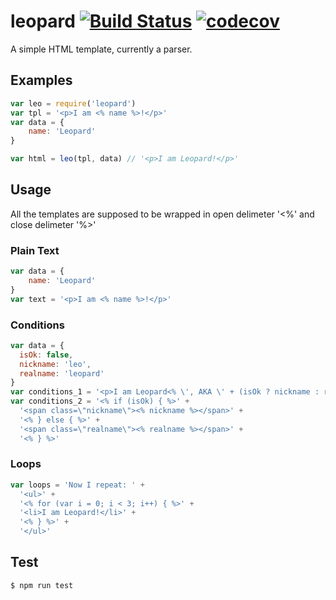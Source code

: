 # leopard [![Build Status](https://travis-ci.org/stop2stare/leopard.svg?branch=master)](https://travis-ci.org/stop2stare/leopard) [![codecov](https://codecov.io/gh/stop2stare/leopard/branch/master/graph/badge.svg)](https://codecov.io/gh/stop2stare/leopard)

A simple HTML template, currently a parser.

## Examples

``` js
var leo = require('leopard')
var tpl = '<p>I am <% name %>!</p>'
var data = {
	name: 'Leopard'
}

var html = leo(tpl, data) // '<p>I am Leopard!</p>'
```

## Usage

All the templates are supposed to be wrapped in open delimeter '<%' and close delimeter '%>'

### Plain Text

``` js
var data = {
	name: 'Leopard'
}
var text = '<p>I am <% name %>!</p>'
```

### Conditions

``` js
var data = {
  isOk: false,
  nickname: 'leo',
  realname: 'leopard'
}
var conditions_1 = '<p>I am Leopard<% \', AKA \' + (isOk ? nickname : realname) + \'!\' %></p>'
var conditions_2 = '<% if (isOk) { %>' +
  '<span class=\"nickname\"><% nickname %></span>' +
  '<% } else { %>' +
  '<span class=\"realname\"><% realname %></span>' +
  '<% } %>'
```

### Loops

``` js
var loops = 'Now I repeat: ' +
  '<ul>' +
  '<% for (var i = 0; i < 3; i++) { %>' +
  '<li>I am Leopard!</li>' +
  '<% } %>' +
  '</ul>'
```

## Test

``` shell
$ npm run test
```


